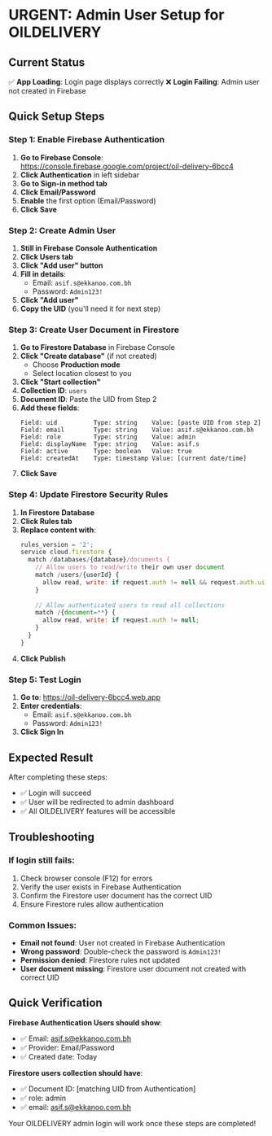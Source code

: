 # URGENT: Admin User Setup for OILDELIVERY

## Current Status
✅ **App Loading**: Login page displays correctly
❌ **Login Failing**: Admin user not created in Firebase

## Quick Setup Steps

### Step 1: Enable Firebase Authentication

1. **Go to Firebase Console**: https://console.firebase.google.com/project/oil-delivery-6bcc4
2. **Click Authentication** in left sidebar
3. **Go to Sign-in method tab**
4. **Click Email/Password**
5. **Enable** the first option (Email/Password)
6. **Click Save**

### Step 2: Create Admin User

1. **Still in Firebase Console Authentication**
2. **Click Users tab**
3. **Click "Add user" button**
4. **Fill in details**:
   - Email: `asif.s@ekkanoo.com.bh`
   - Password: `Admin123!`
5. **Click "Add user"**
6. **Copy the UID** (you'll need it for next step)

### Step 3: Create User Document in Firestore

1. **Go to Firestore Database** in Firebase Console
2. **Click "Create database"** (if not created)
   - Choose **Production mode**
   - Select location closest to you
3. **Click "Start collection"**
4. **Collection ID**: `users`
5. **Document ID**: Paste the UID from Step 2
6. **Add these fields**:
   ```
   Field: uid          Type: string    Value: [paste UID from step 2]
   Field: email        Type: string    Value: asif.s@ekkanoo.com.bh
   Field: role         Type: string    Value: admin
   Field: displayName  Type: string    Value: asif.s
   Field: active       Type: boolean   Value: true
   Field: createdAt    Type: timestamp Value: [current date/time]
   ```
7. **Click Save**

### Step 4: Update Firestore Security Rules

1. **In Firestore Database**
2. **Click Rules tab**
3. **Replace content with**:
   ```javascript
   rules_version = '2';
   service cloud.firestore {
     match /databases/{database}/documents {
       // Allow users to read/write their own user document
       match /users/{userId} {
         allow read, write: if request.auth != null && request.auth.uid == userId;
       }
       
       // Allow authenticated users to read all collections
       match /{document=**} {
         allow read, write: if request.auth != null;
       }
     }
   }
   ```
4. **Click Publish**

### Step 5: Test Login

1. **Go to**: https://oil-delivery-6bcc4.web.app
2. **Enter credentials**:
   - Email: `asif.s@ekkanoo.com.bh`
   - Password: `Admin123!`
3. **Click Sign In**

## Expected Result

After completing these steps:
- ✅ Login will succeed
- ✅ User will be redirected to admin dashboard
- ✅ All OILDELIVERY features will be accessible

## Troubleshooting

### If login still fails:
1. Check browser console (F12) for errors
2. Verify the user exists in Firebase Authentication
3. Confirm the Firestore user document has the correct UID
4. Ensure Firestore rules allow authentication

### Common Issues:
- **Email not found**: User not created in Firebase Authentication
- **Wrong password**: Double-check the password is `Admin123!`
- **Permission denied**: Firestore rules not updated
- **User document missing**: Firestore user document not created with correct UID

## Quick Verification

**Firebase Authentication Users should show**:
- ✅ Email: asif.s@ekkanoo.com.bh
- ✅ Provider: Email/Password
- ✅ Created date: Today

**Firestore users collection should have**:
- ✅ Document ID: [matching UID from Authentication]
- ✅ role: admin
- ✅ email: asif.s@ekkanoo.com.bh

Your OILDELIVERY admin login will work once these steps are completed!